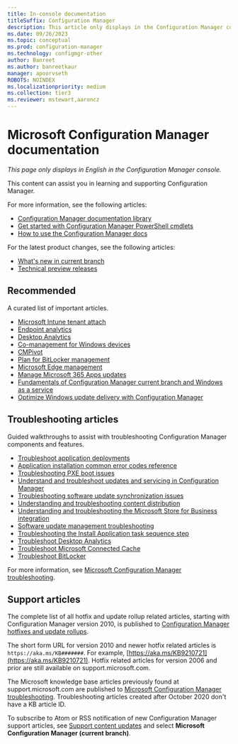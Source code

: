 ```yaml
---
title: In-console documentation
titleSuffix: Configuration Manager
description: This article only displays in the Configuration Manager console.
ms.date: 09/26/2023
ms.topic: conceptual
ms.prod: configuration-manager
ms.technology: configmgr-other
author: Banreet
ms.author: banreetkaur
manager: apoorvseth
ROBOTS: NOINDEX
ms.localizationpriority: medium
ms.collection: tier3
ms.reviewer: mstewart,aaroncz 
---
```


<!-- 
- Feature 1357546
- This page displays in-console, under the Community workspace, Documentation node.
- Don't use any relative links; must be full  and language neutral

All learn.microsoft.com links should include `?WT.mc_id=configmgr-console` campaign ID at the end for tracking links from the console.
-->

# Microsoft Configuration Manager documentation

*This page only displays in English in the Configuration Manager console.*

This content can assist you in learning and supporting Configuration Manager.

For more information, see the following articles:

- [Configuration Manager documentation library](https://learn.microsoft.com/mem/configmgr)
- [Get started with Configuration Manager PowerShell cmdlets](https://learn.microsoft.com/powershell/sccm/overview)
- [How to use the Configuration Manager docs](https://learn.microsoft.com/mem/use-docs)

For the latest product changes, see the following articles:<!-- 8625956 -->

- [What's new in current branch](https://learn.microsoft.com/mem/configmgr/core/plan-design/changes/whats-new-incremental-versions#whats-new-in-configuration-manager-incremental-versions)
- [Technical preview releases](https://learn.microsoft.com/mem/configmgr/core/get-started/technical-preview)

## Recommended

A curated list of important articles.

- [Microsoft Intune tenant attach](https://learn.microsoft.com/mem/configmgr/tenant-attach)
- [Endpoint analytics](https://learn.microsoft.com/mem/analytics/)
- [Desktop Analytics](https://learn.microsoft.com/mem/configmgr/desktop-analytics/)
- [Co-management for Windows devices](https://learn.microsoft.com/mem/configmgr/comanage/)
- [CMPivot](https://learn.microsoft.com/mem/configmgr/core/servers/manage/cmpivot)
- [Plan for BitLocker management](https://learn.microsoft.com/mem/configmgr/protect/plan-design/bitlocker-management)
- [Microsoft Edge management](https://learn.microsoft.com/mem/configmgr/apps/deploy-use/deploy-edge)
- [Manage Microsoft 365 Apps updates](https://learn.microsoft.com/mem/configmgr/sum/deploy-use/manage-office-365-proplus-updates)
- [Fundamentals of Configuration Manager current branch and Windows as a service](https://learn.microsoft.com/mem/configmgr/core/understand/configuration-manager-and-windows-as-service)
- [Optimize Windows update delivery with Configuration Manager](https://learn.microsoft.com/mem/configmgr/sum/deploy-use/optimize-windows-10-update-delivery)

## Troubleshooting articles

Guided walkthroughs to assist with troubleshooting Configuration Manager components and features.

- [Troubleshoot application deployments](https://learn.microsoft.com/mem/configmgr/apps/understand/app-deployment-technical-reference)
- [Application installation common error codes reference](https://learn.microsoft.com/mem/configmgr/tenant-attach/app-install-error-reference)
- [Troubleshooting PXE boot issues](https://learn.microsoft.com/troubleshoot/mem/configmgr/troubleshoot-pxe-boot-issues)
- [Understand and troubleshoot updates and servicing in Configuration Manager](https://learn.microsoft.com/troubleshoot/mem/configmgr/understand-troubleshoot-updates-servicing)
- [Troubleshooting software update synchronization issues](https://learn.microsoft.com/troubleshoot/mem/configmgr/troubleshoot-software-update-synchronization)
- [Understanding and troubleshooting content distribution](https://learn.microsoft.com/troubleshoot/mem/configmgr/content-distribution-introduction)
- [Understanding and troubleshooting the Microsoft Store for Business integration](https://learn.microsoft.com/mem/configmgr/apps/deploy-use/troubleshoot-microsoft-store-for-business-integration?WT.mc_id=configmgr-console)
- [Software update management troubleshooting](https://learn.microsoft.com/troubleshoot/mem/configmgr/troubleshoot-software-update-management)
- [Troubleshooting the Install Application task sequence step](https://learn.microsoft.com/troubleshoot/mem/configmgr/troubleshoot-install-application-step)
- [Troubleshoot Desktop Analytics](https://learn.microsoft.com/mem/configmgr/desktop-analytics/troubleshooting)
- [Troubleshoot Microsoft Connected Cache](https://learn.microsoft.com/mem/configmgr/core/servers/deploy/configure/troubleshoot-microsoft-connected-cache)
- [Troubleshoot BitLocker](https://learn.microsoft.com/mem/configmgr/protect/tech-ref/bitlocker/troubleshoot)

For more information, see [Microsoft Configuration Manager troubleshooting](https://learn.microsoft.com/troubleshoot/mem/configmgr/welcome-configuration-manager).

## Support articles

The complete list of all hotfix and update rollup related articles, starting with Configuration Manager version 2010, is published to [Configuration Manager hotfixes and update rollups](https://learn.microsoft.com/mem/configmgr/hotfix).

The short form URL for version 2010 and newer hotfix related articles is `https://aka.ms/KB#######`. For example, [https://aka.ms/KB9210721](https://aka.ms/KB9210721).
Hotfix related articles for version 2006 and prior are still available on support.microsoft.com.

The Microsoft knowledge base articles previously found at support.microsoft.com are published to [Microsoft Configuration Manager troubleshooting](https://learn.microsoft.com/troubleshoot/mem/configmgr/welcome-configuration-manager). Troubleshooting articles created after October 2020 don't have a KB article ID.

To subscribe to Atom or RSS notification of new Configuration Manager support articles, see [Support content updates](https://support.microsoft.com/help/4089498/) and select **Microsoft Configuration Manager (current branch)**.
